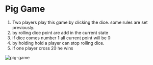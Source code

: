  # **Pig Game**
 

1. Two players play this game by clicking the dice. some rules are set previously.
2.  by rolling dice point are add in the current state
3.  if dice comes number 1 all current point will be 0
4.  by holding hold a player can stop rolling dice.
5.  if one player cross 20 he wins

 
 ![pig-game](https://user-images.githubusercontent.com/44709658/92411458-bc3a0300-f169-11ea-8cba-9100550d2d37.PNG)
